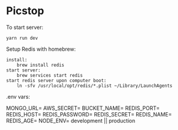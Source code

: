 # Picstop

To start server:

	yarn run dev

Setup Redis with homebrew:
	
	install:
		brew install redis
	start server:
		brew services start redis
	start redis server upon computer boot:
		ln -sfv /usr/local/opt/redis/*.plist ~/Library/LaunchAgents

.env vars:

MONGO_URL=
AWS_SECRET=
BUCKET_NAME=
REDIS_PORT=
REDIS_HOST=
REDIS_PASSWORD=
REDIS_SECRET=
REDIS_NAME= 
REDIS_AGE=
NODE_ENV= development || production


	
